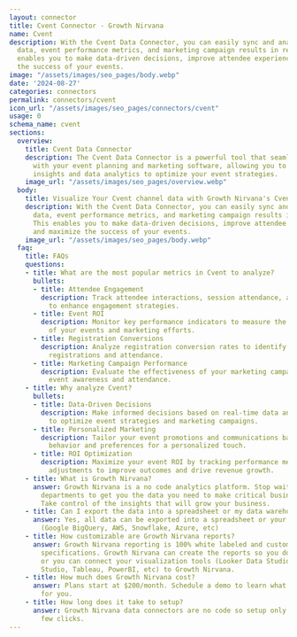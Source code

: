 ```yaml
---
layout: connector
title: Cvent Connector - Growth Nirvana
name: Cvent
description: With the Cvent Data Connector, you can easily sync and analyze attendee
  data, event performance metrics, and marketing campaign results in real-time. This
  enables you to make data-driven decisions, improve attendee experiences, and maximize
  the success of your events.
image: "/assets/images/seo_pages/body.webp"
date: '2024-08-27'
categories: connectors
permalink: connectors/cvent
icon_url: "/assets/images/seo_pages/connectors/cvent"
usage: 0
schema_name: cvent
sections:
  overview:
    title: Cvent Data Connector
    description: The Cvent Data Connector is a powerful tool that seamlessly integrates
      with your event planning and marketing software, allowing you to extract valuable
      insights and data analytics to optimize your event strategies.
    image_url: "/assets/images/seo_pages/overview.webp"
  body:
    title: Visualize Your Cvent channel data with Growth Nirvana's Cvent Connector
    description: With the Cvent Data Connector, you can easily sync and analyze attendee
      data, event performance metrics, and marketing campaign results in real-time.
      This enables you to make data-driven decisions, improve attendee experiences,
      and maximize the success of your events.
    image_url: "/assets/images/seo_pages/body.webp"
  faq:
    title: FAQs
    questions:
    - title: What are the most popular metrics in Cvent to analyze?
      bullets:
      - title: Attendee Engagement
        description: Track attendee interactions, session attendance, and feedback
          to enhance engagement strategies.
      - title: Event ROI
        description: Monitor key performance indicators to measure the return on investment
          of your events and marketing efforts.
      - title: Registration Conversions
        description: Analyze registration conversion rates to identify how to boost
          registrations and attendance.
      - title: Marketing Campaign Performance
        description: Evaluate the effectiveness of your marketing campaigns in driving
          event awareness and attendance.
    - title: Why analyze Cvent?
      bullets:
      - title: Data-Driven Decisions
        description: Make informed decisions based on real-time data and analytics
          to optimize event strategies and marketing campaigns.
      - title: Personalized Marketing
        description: Tailor your event promotions and communications based on attendee
          behavior and preferences for a personalized touch.
      - title: ROI Optimization
        description: Maximize your event ROI by tracking performance metrics and making
          adjustments to improve outcomes and drive revenue growth.
    - title: What is Growth Nirvana?
      answer: Growth Nirvana is a no code analytics platform. Stop waiting for other
        departments to get you the data you need to make critical business decisions.
        Take control of the insights that will grow your business.
    - title: Can I export the data into a spreadsheet or my data warehouse?
      answer: Yes, all data can be exported into a spreadsheet or your data warehouse
        (Google BigQuery, AWS, Snowflake, Azure, etc)
    - title: How customizable are Growth Nirvana reports?
      answer: Growth Nirvana reporting is 100% white labeled and customized to your
        specifications. Growth Nirvana can create the reports so you don’t have to
        or you can connect your visualization tools (Looker Data Studio/Google Data
        Studio, Tableau, PowerBI, etc) to Growth Nirvana.
    - title: How much does Growth Nirvana cost?
      answer: Plans start at $200/month. Schedule a demo to learn what plan is best
        for you.
    - title: How long does it take to setup?
      answer: Growth Nirvana data connectors are no code so setup only requires a
        few clicks.
---
```

